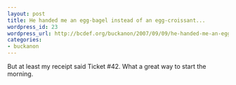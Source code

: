 ```yaml
---
layout: post
title: He handed me an egg-bagel instead of an egg-croissant...
wordpress_id: 23
wordpress_url: http://bcdef.org/buckanon/2007/09/09/he-handed-me-an-egg-bagel-instead-of-an-egg-croissant/
categories:
- buckanon
---
```

But at least my receipt said Ticket #42. What a great way to start the morning.
